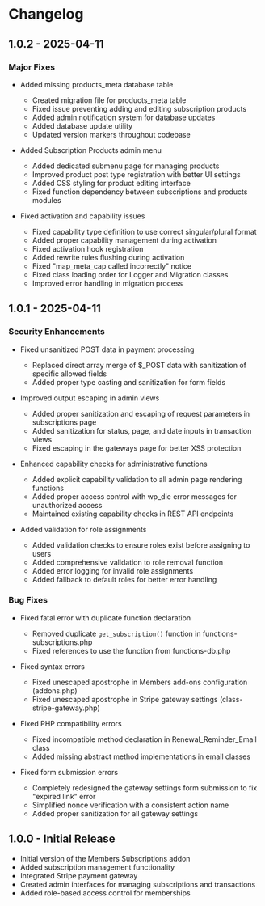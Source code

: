 # Changelog

## 1.0.2 - 2025-04-11

### Major Fixes

- Added missing products_meta database table
  - Created migration file for products_meta table
  - Fixed issue preventing adding and editing subscription products
  - Added admin notification system for database updates
  - Added database update utility
  - Updated version markers throughout codebase
  
- Added Subscription Products admin menu
  - Added dedicated submenu page for managing products
  - Improved product post type registration with better UI settings
  - Added CSS styling for product editing interface
  - Fixed function dependency between subscriptions and products modules
  
- Fixed activation and capability issues
  - Fixed capability type definition to use correct singular/plural format
  - Added proper capability management during activation
  - Fixed activation hook registration
  - Added rewrite rules flushing during activation
  - Fixed "map_meta_cap called incorrectly" notice
  - Fixed class loading order for Logger and Migration classes
  - Improved error handling in migration process

## 1.0.1 - 2025-04-11

### Security Enhancements

- Fixed unsanitized POST data in payment processing
  - Replaced direct array merge of $_POST data with sanitization of specific allowed fields
  - Added proper type casting and sanitization for form fields
  
- Improved output escaping in admin views
  - Added proper sanitization and escaping of request parameters in subscriptions page
  - Added sanitization for status, page, and date inputs in transaction views
  - Fixed escaping in the gateways page for better XSS protection
  
- Enhanced capability checks for administrative functions
  - Added explicit capability validation to all admin page rendering functions
  - Added proper access control with wp_die error messages for unauthorized access
  - Maintained existing capability checks in REST API endpoints
  
- Added validation for role assignments
  - Added validation checks to ensure roles exist before assigning to users
  - Added comprehensive validation to role removal function
  - Added error logging for invalid role assignments
  - Added fallback to default roles for better error handling

### Bug Fixes

- Fixed fatal error with duplicate function declaration
  - Removed duplicate `get_subscription()` function in functions-subscriptions.php
  - Fixed references to use the function from functions-db.php
  
- Fixed syntax errors
  - Fixed unescaped apostrophe in Members add-ons configuration (addons.php)
  - Fixed unescaped apostrophe in Stripe gateway settings (class-stripe-gateway.php)
  
- Fixed PHP compatibility errors
  - Fixed incompatible method declaration in Renewal_Reminder_Email class
  - Added missing abstract method implementations in email classes
  
- Fixed form submission errors
  - Completely redesigned the gateway settings form submission to fix "expired link" error
  - Simplified nonce verification with a consistent action name
  - Added proper sanitization for all gateway settings

## 1.0.0 - Initial Release

- Initial version of the Members Subscriptions addon
- Added subscription management functionality
- Integrated Stripe payment gateway
- Created admin interfaces for managing subscriptions and transactions
- Added role-based access control for memberships